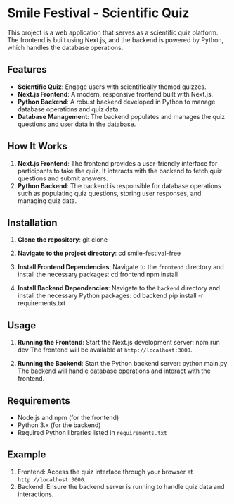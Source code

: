 # Smile Festival - Scientific Quiz

This project is a web application that serves as a scientific quiz platform. The frontend is built using Next.js, and the backend is powered by Python, which handles the database operations.

## Features

- **Scientific Quiz**: Engage users with scientifically themed quizzes.
- **Next.js Frontend**: A modern, responsive frontend built with Next.js.
- **Python Backend**: A robust backend developed in Python to manage database operations and quiz data.
- **Database Management**: The backend populates and manages the quiz questions and user data in the database.

## How It Works

1. **Next.js Frontend**: The frontend provides a user-friendly interface for participants to take the quiz. It interacts with the backend to fetch quiz questions and submit answers.
2. **Python Backend**: The backend is responsible for database operations such as populating quiz questions, storing user responses, and managing quiz data.

## Installation

1. **Clone the repository**:
   git clone <repository-url>

2. **Navigate to the project directory**:
   cd smile-festival-free

3. **Install Frontend Dependencies**:
   Navigate to the `frontend` directory and install the necessary packages:
   cd frontend
   npm install

4. **Install Backend Dependencies**:
   Navigate to the `backend` directory and install the necessary Python packages:
   cd backend
   pip install -r requirements.txt

## Usage

1. **Running the Frontend**:
   Start the Next.js development server:
   npm run dev
   The frontend will be available at `http://localhost:3000`.

2. **Running the Backend**:
   Start the Python backend server:
   python main.py
   The backend will handle database operations and interact with the frontend.

## Requirements

- Node.js and npm (for the frontend)
- Python 3.x (for the backend)
- Required Python libraries listed in `requirements.txt`

## Example

1. Frontend: Access the quiz interface through your browser at `http://localhost:3000`.
2. Backend: Ensure the backend server is running to handle quiz data and interactions.
